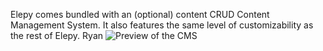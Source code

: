 Elepy comes bundled with an (optional) content CRUD Content Management System. It also features the same level of customizability as the rest of Elepy.
Ryan
![Preview of the CMS](/images/572b9-screenshot-2019-01-30-at-09-original)
